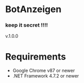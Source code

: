 # BotAnzeigen
### keep it secret !!!!
v.1.0.0 

# Requirements
* Google Chrome v87 or newer
* .NET Framework 4.7.2 or newer
